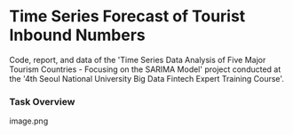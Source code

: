 # Time Series Forecast of Tourist Inbound Numbers

Code, report, and data of the 'Time Series Data Analysis of Five Major Tourism Countries - Focusing on the SARIMA Model' project conducted at the '4th Seoul National University Big Data Fintech Expert Training Course'.

### Task Overview
image.png